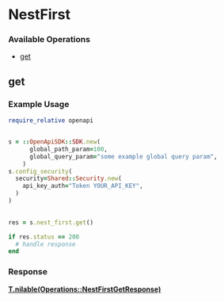 # NestFirst


### Available Operations

* [get](#get)

## get

### Example Usage

```ruby
require_relative openapi


s = ::OpenApiSDK::SDK.new(
      global_path_param=100,
      global_query_param="some example global query param",
    )
s.config_security(
  security=Shared::Security.new(
    api_key_auth="Token YOUR_API_KEY",
  )
)

    
res = s.nest_first.get()

if res.status == 200
  # handle response
end

```


### Response

**[T.nilable(Operations::NestFirstGetResponse)](../../models/operations/nestfirstgetresponse.md)**

